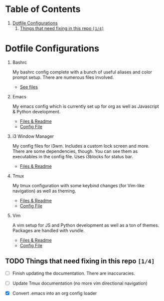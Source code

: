 
# Table of Contents

1.  [Dotfile Configurations](#org8e79339)
    1.  [Things that need fixing in this repo <code>[1/4]</code>](#orgadae0f5)


<a id="org8e79339"></a>

# Dotfile Configurations

1.  Bashrc

    My bashrc config complete with a bunch of useful aliases and color prompt setup. There are numerous files involved.
    
    -   [See files](./bashrc)

2.  Emacs

    My emacs config which is currently set up for org as well as Javascript & Python development.
    
    -   [Files & Readme](./emacs)
    -   [Config File](./emacs/.emacs)

3.  i3 Window Manager

    My config files for i3wm. Includes a custom lock screen and more. There are some dependencies, though. You can see them as executables in the config file. Uses i3blocks for status bar.
    
    -   [Files & Readme](./i3)

4.  Tmux

    My tmux configuration with some keybind changes (for Vim-like navigation) as well as theming.
    
    -   [Files & Readme](./tmux)
    -   [Config File](./tmux/.tmux.conf)

5.  Vim

    A vim setup for JS and Python development as well as a ton of themes. Packages are handled with vundle.
    
    -   [Files & Readme](./vim)
    -   [Config File](./vim/.vimrc)


<a id="orgadae0f5"></a>

## TODO Things that need fixing in this repo <code>[1/4]</code>

-   [ ] Finish updating the documentation. There are inaccuracies.
-   [ ] Update Tmux documentation (no more vim directional navigation)
-   [x] Convert .emacs into an org config loader


